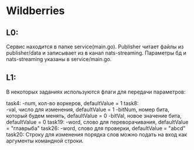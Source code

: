 # Wildberries

## L0:
Сервис находится в папке service(main.go). 
Publisher читает файлы из рublisher/data и записывает из в канал nats-streaming. Параметры бд и nats-streaming указаны в service/main.go.
## L1:
В некоторых заданиях используются флаги для передачи параметров:  

task4: 
  -num, кол-во воркеров, defaultValue = 1
task8: 	
  -val, число для изменения, defaultValue = 1 
	-bitNum, номер бита, который будем менять, defaultValue = 0 
	-bitVal, новое значение бита, defaultValue = 0 
task19: 
  -word, слово для переворачивания, defaultValue = "главрыба"
task26: 
  -word, слово для проверки, defaultValue = "abcd" 
task20:
   Строку для изменения порядка слов можно подать на вход как аргументы командной строки.
